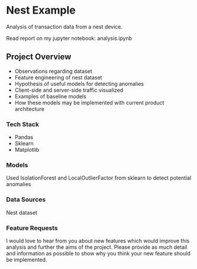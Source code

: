 # Nest Example

Analysis of transaction data from a nest device.

Read report on my jupyter notebook: analysis.ipynb

## Project Overview

- Observations regarding dataset
- Feature engineering of nest dataset
- Hypothesis of useful models for detecting anomalies
- Client-side and server-side traffic visualized
- Examples of baseline models
- How these models may be implemented with current product architecture

### Tech Stack

- Pandas
- Sklearn
- Matplotlib

### Models

Used IsolationForest and LocalOutlierFactor from sklearn to detect potential anomalies

### Data Sources

Nest dataset

### Feature Requests

I would love to hear from you about new features which would improve this analysis and further the aims of the project. Please provide as much detail and information as possible to show why you think your new feature should be implemented.

